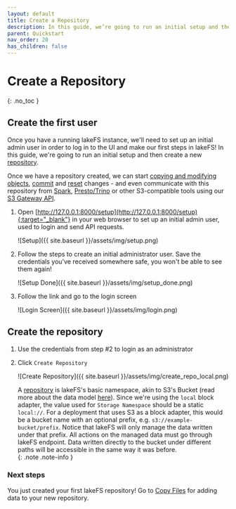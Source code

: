 ```yaml
---
layout: default
title: Create a Repository
description: In this guide, we’re going to run an initial setup and then create a new repository using lakeFS.
parent: Quickstart
nav_order: 20
has_children: false
---
```


# Create a Repository
{: .no_toc }

## Create the first user

Once you have a running lakeFS instance, we'll need to set up an initial admin user in order to log in to the UI and make our first steps in lakeFS! In this guide, we're going to run an initial setup and then create a new [repository](../understand/branching-model.md#repositories).

Once we have a repository created, we can start [copying and modifying objects](./aws_cli.md), [commit](../reference/commands.md#lakectl-commit) and [reset](../reference/commands.md#lakectl-branch-reset) changes - and even communicate with this repository from [Spark](../integrations/spark.md), [Presto/Trino](../integrations/presto_trino.md) or other S3-compatible tools using our [S3 Gateway API](../understand/architecture.md#s3-gateway).

1. Open [http://127.0.0.1:8000/setup](http://127.0.0.1:8000/setup){:target="_blank"} in your web browser to set up an initial admin user, used to login and send API requests.

   ![Setup]({{ site.baseurl }}/assets/img/setup.png)

1. Follow the steps to create an initial administrator user. Save the credentials you've received somewhere safe, you won't be able to see them again!

   ![Setup Done]({{ site.baseurl }}/assets/img/setup_done.png)

1. Follow the link and go to the login screen

   ![Login Screen]({{ site.baseurl }}/assets/img/login.png)

## Create the repository 

1. Use the credentials from step #2 to login as an administrator
1. Click `Create Repository`
    
   ![Create Repository]({{ site.baseurl }}/assets/img/create_repo_local.png)

   A [repository](../understand/branching-model.md#repositories) is lakeFS's basic namespace, akin to S3's Bucket (read more about the data model [here](../understand/branching-model.md)).
   Since we're using the `local` block adapter, the value used for `Storage Namespace` should be a static `local://`.
   For a deployment that uses S3 as a block adapter, this would be a bucket name with an optional prefix, e.g. `s3://example-bucket/prefix`.
   Notice that lakeFS will only manage the data written under that prefix. All actions on the managed data must go through lakeFS endpoint.
   Data written directly to the bucket under different paths will be accessible in the same way it was before.   
   {: .note .note-info }
   
### Next steps

You just created your first lakeFS repository! Go to [Copy Files](aws_cli.md) for adding data to your new repository.
